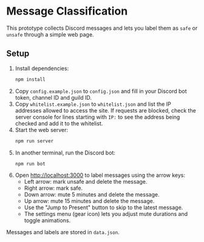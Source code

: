 # Message Classification

This prototype collects Discord messages and lets you label them as `safe` or `unsafe` through a simple web page.

## Setup
1. Install dependencies:
   ```bash
   npm install
   ```
2. Copy `config.example.json` to `config.json` and fill in your Discord bot token, channel ID and guild ID.
3. Copy `whitelist.example.json` to `whitelist.json` and list the IP addresses allowed to access the site.
   If requests are blocked, check the server console for lines starting with `IP:`
   to see the address being checked and add it to the whitelist.
4. Start the web server:
   ```bash
   npm run server
   ```
5. In another terminal, run the Discord bot:
   ```bash
   npm run bot
   ```
6. Open [http://localhost:3000](http://localhost:3000) to label messages using the arrow keys:
   - Left arrow: mark unsafe and delete the message.
   - Right arrow: mark safe.
   - Down arrow: mute 5 minutes and delete the message.
   - Up arrow: mute 15 minutes and delete the message.
   - Use the "Jump to Present" button to skip to the latest message.
   - The settings menu (gear icon) lets you adjust mute durations and toggle animations.

Messages and labels are stored in `data.json`.
